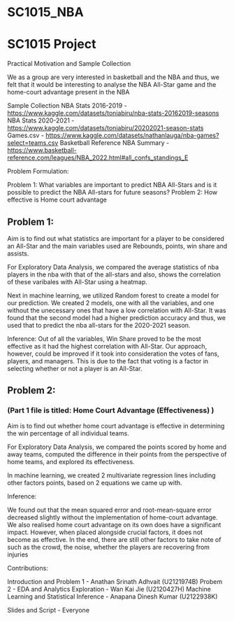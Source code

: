 # SC1015_NBA
# SC1015 Project


Practical Motivation and Sample Collection

We as a group are very interested in basketball and the NBA and thus, we felt that it would be interesting to analyse the NBA All-Star game and the home-court advantage present in the NBA

Sample Collection
NBA Stats 2016-2019 - https://www.kaggle.com/datasets/toniabiru/nba-stats-20162019-seasons
NBA Stats 2020-2021 - https://www.kaggle.com/datasets/toniabiru/20202021-season-stats
Games.csv - https://www.kaggle.com/datasets/nathanlauga/nba-games?select=teams.csv 
Basketball Reference NBA Summary - https://www.basketball-reference.com/leagues/NBA_2022.html#all_confs_standings_E 


Problem Formulation:

Problem 1:  What variables are important to predict NBA All-Stars and is it possible to predict the NBA All-stars for future seasons?
Problem 2: How effective is Home court advantage

## Problem 1:

Aim is to find out what statistics are important for a player to be considered an All-Star and the main variables used are Rebounds, points, win share and assists.

For Exploratory Data Analysis, we compared the average statistics of nba players in the nba with that of the all-stars and also, shows the correlation of these varibales with All-Star using a heatmap.

Next in machine learning, we utilized Random forest to create a model for our prediction. We created 2 models, one with all the variables, and one without the unecessary ones that have a low correlation with All-Star. It was found that the second model had a higher prediction accuracy and thus, we used that to predict the nba all-stars for the 2020-2021 season.

Inference:
Out of all the variables, Win Share proved to be the most effective as it had the highest correlation with All-Star. 
Our approach, however, could be improved if it took into consideration the votes of fans, players, and managers. This is due to the fact that voting is a factor in selecting whether or not a player is an All-Star.

## Problem 2:
### (Part 1 file is titled: Home Court Advantage (Effectiveness) )

Aim is to find out whether home court advantage is effective in determining the win percentage of all individual teams.

For Exploratory Data Analysis, we compared the points scored by home and away teams, computed the difference in their points from the perspective of home teams, and explored its effectiveness.

In machine learning, we created 2 multivariate regression lines including other factors points, based on 2 equations we came up with.

Inference: 

We found out that the mean squared error and root-mean-square error decreased slightly without the implementation of home-court advantage. We also realised home court advantage on its own does have a significant impact. However, when placed alongside crucial factors, it does not become as effective. In the end, there are still other factors to take note of such as the crowd, the noise, whether the players are recovering from injuries

Contributions:

Introduction and Problem 1 - Anathan Srinath Adhvait (U2121974B)
Probem 2 - EDA and Analytics Exploration - Wan Kai Jie (U2120427H) 
           Machine Learning and Statistical Inference - Anapana Dinesh Kumar (U2122938K)

Slides and Script - Everyone
